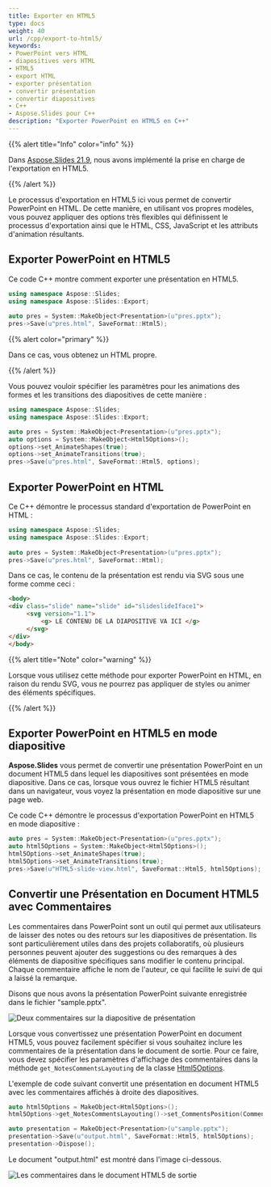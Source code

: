 ```yaml
---
title: Exporter en HTML5
type: docs
weight: 40
url: /cpp/export-to-html5/
keywords:
- PowerPoint vers HTML
- diapositives vers HTML
- HTML5
- export HTML
- exporter présentation
- convertir présentation
- convertir diapositives
- C++
- Aspose.Slides pour C++
description: "Exporter PowerPoint en HTML5 en C++" 
---
```


{{% alert title="Info" color="info" %}}

Dans [Aspose.Slides 21.9](/slides/cpp/aspose-slides-for-cpp-21-9-release-notes/), nous avons implémenté la prise en charge de l'exportation en HTML5.

{{% /alert %}} 

Le processus d'exportation en HTML5 ici vous permet de convertir PowerPoint en HTML. De cette manière, en utilisant vos propres modèles, vous pouvez appliquer des options très flexibles qui définissent le processus d'exportation ainsi que le HTML, CSS, JavaScript et les attributs d'animation résultants.

## **Exporter PowerPoint en HTML5**

Ce code C++ montre comment exporter une présentation en HTML5.

```cpp
using namespace Aspose::Slides;
using namespace Aspose::Slides::Export;
        
auto pres = System::MakeObject<Presentation>(u"pres.pptx");
pres->Save(u"pres.html", SaveFormat::Html5);
```

{{% alert color="primary" %}} 

Dans ce cas, vous obtenez un HTML propre.

{{% /alert %}}

Vous pouvez vouloir spécifier les paramètres pour les animations des formes et les transitions des diapositives de cette manière :

```cpp
using namespace Aspose::Slides;
using namespace Aspose::Slides::Export;

auto pres = System::MakeObject<Presentation>(u"pres.pptx");
auto options = System::MakeObject<Html5Options>();
options->set_AnimateShapes(true);
options->set_AnimateTransitions(true);
pres->Save(u"pres.html", SaveFormat::Html5, options);
```

## **Exporter PowerPoint en HTML**

Ce C++ démontre le processus standard d'exportation de PowerPoint en HTML :

```cpp
using namespace Aspose::Slides;
using namespace Aspose::Slides::Export;
        
auto pres = System::MakeObject<Presentation>(u"pres.pptx");
pres->Save(u"pres.html", SaveFormat::Html);
```

Dans ce cas, le contenu de la présentation est rendu via SVG sous une forme comme ceci :

```html
<body>
<div class="slide" name="slide" id="slideslideIface1">
     <svg version="1.1">
         <g> LE CONTENU DE LA DIAPOSITIVE VA ICI </g>
     </svg>
</div>
</body>
```

{{% alert title="Note" color="warning" %}} 

Lorsque vous utilisez cette méthode pour exporter PowerPoint en HTML, en raison du rendu SVG, vous ne pourrez pas appliquer de styles ou animer des éléments spécifiques.

{{% /alert %}}

## **Exporter PowerPoint en HTML5 en mode diapositive**

**Aspose.Slides** vous permet de convertir une présentation PowerPoint en un document HTML5 dans lequel les diapositives sont présentées en mode diapositive. Dans ce cas, lorsque vous ouvrez le fichier HTML5 résultant dans un navigateur, vous voyez la présentation en mode diapositive sur une page web.

Ce code C++ démontre le processus d'exportation PowerPoint en HTML5 en mode diapositive :

```c++
auto pres = System::MakeObject<Presentation>(u"pres.pptx");
auto html5Options = System::MakeObject<Html5Options>();
html5Options->set_AnimateShapes(true);
html5Options->set_AnimateTransitions(true);
pres->Save(u"HTML5-slide-view.html", SaveFormat::Html5, html5Options);
```

## Convertir une Présentation en Document HTML5 avec Commentaires

Les commentaires dans PowerPoint sont un outil qui permet aux utilisateurs de laisser des notes ou des retours sur les diapositives de présentation. Ils sont particulièrement utiles dans des projets collaboratifs, où plusieurs personnes peuvent ajouter des suggestions ou des remarques à des éléments de diapositive spécifiques sans modifier le contenu principal. Chaque commentaire affiche le nom de l'auteur, ce qui facilite le suivi de qui a laissé la remarque.

Disons que nous avons la présentation PowerPoint suivante enregistrée dans le fichier "sample.pptx".

![Deux commentaires sur la diapositive de présentation](two_comments_pptx.png)

Lorsque vous convertissez une présentation PowerPoint en document HTML5, vous pouvez facilement spécifier si vous souhaitez inclure les commentaires de la présentation dans le document de sortie. Pour ce faire, vous devez spécifier les paramètres d'affichage des commentaires dans la méthode `get_NotesCommentsLayouting` de la classe [Html5Options](https://reference.aspose.com/slides/cpp/aspose.slides.export/html5options/).

L'exemple de code suivant convertit une présentation en document HTML5 avec les commentaires affichés à droite des diapositives.
```cpp
auto html5Options = MakeObject<Html5Options>();
html5Options->get_NotesCommentsLayouting()->set_CommentsPosition(CommentsPositions::Right);

auto presentation = MakeObject<Presentation>(u"sample.pptx");
presentation->Save(u"output.html", SaveFormat::Html5, html5Options);
presentation->Dispose();
```

Le document "output.html" est montré dans l'image ci-dessous.

![Les commentaires dans le document HTML5 de sortie](two_comments_html5.png)